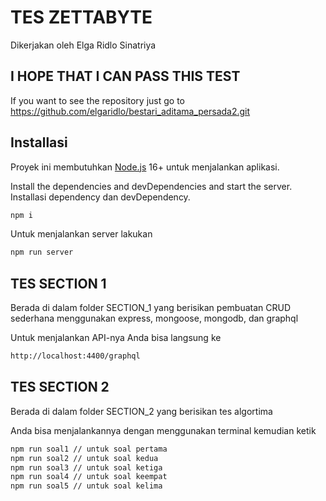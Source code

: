 # TES ZETTABYTE
Dikerjakan oleh Elga Ridlo Sinatriya

## I HOPE THAT I CAN PASS THIS TEST

If you want to see the repository just go to https://github.com/elgaridlo/bestari_aditama_persada2.git

## Installasi

Proyek ini membutuhkan [Node.js](https://nodejs.org/) 16+ untuk menjalankan aplikasi.

Install the dependencies and devDependencies and start the server.
Installasi dependency dan devDependency.

```sh
npm i
```
Untuk menjalankan server lakukan

```sh
npm run server
```

## TES SECTION 1
Berada di dalam folder SECTION_1 yang berisikan pembuatan CRUD sederhana menggunakan express, mongoose, mongodb, dan graphql

Untuk menjalankan API-nya Anda bisa langsung ke
```sh
http://localhost:4400/graphql
```

## TES SECTION 2 
Berada di dalam folder SECTION_2 yang berisikan tes algortima

Anda bisa menjalankannya dengan menggunakan terminal kemudian ketik 
```sh
npm run soal1 // untuk soal pertama
npm run soal2 // untuk soal kedua
npm run soal3 // untuk soal ketiga
npm run soal4 // untuk soal keempat
npm run soal5 // untuk soal kelima
```
